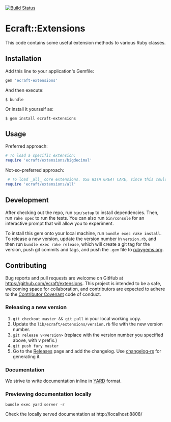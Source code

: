 [![Build Status](https://travis-ci.com/ecraft/ecraft-extensions.svg?token=BUqjqARNkptMDoMbPtFS&branch=master)](https://travis-ci.com/ecraft/ecraft-extensions)

# Ecraft::Extensions

This code contains some useful extension methods to various Ruby classes.

## Installation

Add this line to your application's Gemfile:

```ruby
gem 'ecraft-extensions'
```

And then execute:

    $ bundle

Or install it yourself as:

    $ gem install ecraft-extensions

## Usage

Preferred approach:

```ruby
# To load a specific extension:
require 'ecraft/extensions/bigdecimal'
```

Not-so-preferred approach:

```ruby
 # To load _all_ core extensions. USE WITH GREAT CARE, since this could cause conflicts with other libraries.
require 'ecraft/extensions/all'
```

## Development

After checking out the repo, run `bin/setup` to install dependencies. Then, run `rake spec` to run the tests. You can also run `bin/console` for an interactive prompt that will allow you to experiment.

To install this gem onto your local machine, run `bundle exec rake install`. To release a new version, update the version number in `version.rb`, and then run `bundle exec rake release`, which will create a git tag for the version, push git commits and tags, and push the `.gem` file to [rubygems.org](https://rubygems.org).

## Contributing

Bug reports and pull requests are welcome on GitHub at https://github.com/ecraft/extensions. This project is intended to be a safe, welcoming space for collaboration, and contributors are expected to adhere to the [Contributor Covenant](contributor-covenant.org) code of conduct.

### Releasing a new version

1. `git checkout master && git pull` in your local working copy.
1. Update the `lib/ecraft/extensions/version.rb` file with the new version number.
1. `git release v<version>` (replace with the version number you specified above, with v prefix.)
1. `git push fury master`
1. Go to the [Releases](https://github.com/ecraft/ecraft-extensions/releases) page and add the changelog. Use [changelog-rs](https://github.com/perlun/changelog-rs) for generating it.

### Documentation

We strive to write documentation inline in [YARD](http://yardoc.org) format.

### Previewing documentation locally
```
bundle exec yard server -r
```

Check the locally served documentation at http://localhost:8808/
